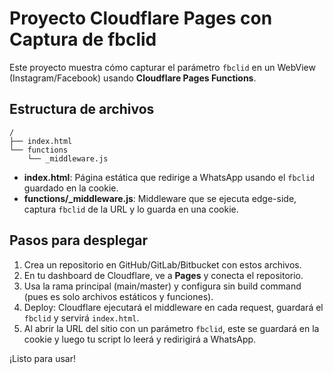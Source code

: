 # Proyecto Cloudflare Pages con Captura de fbclid

Este proyecto muestra cómo capturar el parámetro `fbclid` en un WebView (Instagram/Facebook) usando **Cloudflare Pages Functions**.

## Estructura de archivos

```
/
├── index.html
└── functions
    └── _middleware.js
```

- **index.html**: Página estática que redirige a WhatsApp usando el `fbclid` guardado en la cookie.
- **functions/_middleware.js**: Middleware que se ejecuta edge-side, captura `fbclid` de la URL y lo guarda en una cookie.

## Pasos para desplegar

1. Crea un repositorio en GitHub/GitLab/Bitbucket con estos archivos.
2. En tu dashboard de Cloudflare, ve a **Pages** y conecta el repositorio.
3. Usa la rama principal (main/master) y configura sin build command (pues es solo archivos estáticos y funciones).
4. Deploy: Cloudflare ejecutará el middleware en cada request, guardará el `fbclid` y servirá `index.html`.
5. Al abrir la URL del sitio con un parámetro `fbclid`, este se guardará en la cookie y luego tu script lo leerá y redirigirá a WhatsApp.

¡Listo para usar!
